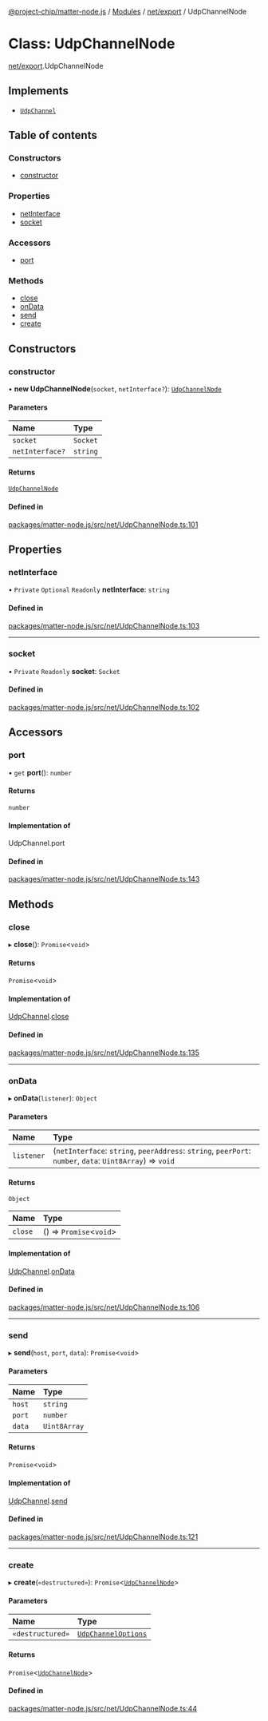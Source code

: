 [@project-chip/matter-node.js](../README.md) / [Modules](../modules.md) / [net/export](../modules/net_export.md) / UdpChannelNode

# Class: UdpChannelNode

[net/export](../modules/net_export.md).UdpChannelNode

## Implements

- [`UdpChannel`](../interfaces/net_export.UdpChannel.md)

## Table of contents

### Constructors

- [constructor](net_export.UdpChannelNode.md#constructor)

### Properties

- [netInterface](net_export.UdpChannelNode.md#netinterface)
- [socket](net_export.UdpChannelNode.md#socket)

### Accessors

- [port](net_export.UdpChannelNode.md#port)

### Methods

- [close](net_export.UdpChannelNode.md#close)
- [onData](net_export.UdpChannelNode.md#ondata)
- [send](net_export.UdpChannelNode.md#send)
- [create](net_export.UdpChannelNode.md#create)

## Constructors

### constructor

• **new UdpChannelNode**(`socket`, `netInterface?`): [`UdpChannelNode`](net_export.UdpChannelNode.md)

#### Parameters

| Name | Type |
| :------ | :------ |
| `socket` | `Socket` |
| `netInterface?` | `string` |

#### Returns

[`UdpChannelNode`](net_export.UdpChannelNode.md)

#### Defined in

[packages/matter-node.js/src/net/UdpChannelNode.ts:101](https://github.com/project-chip/matter.js/blob/c0d55745d5279e16fdfaa7d2c564daa31e19c627/packages/matter-node.js/src/net/UdpChannelNode.ts#L101)

## Properties

### netInterface

• `Private` `Optional` `Readonly` **netInterface**: `string`

#### Defined in

[packages/matter-node.js/src/net/UdpChannelNode.ts:103](https://github.com/project-chip/matter.js/blob/c0d55745d5279e16fdfaa7d2c564daa31e19c627/packages/matter-node.js/src/net/UdpChannelNode.ts#L103)

___

### socket

• `Private` `Readonly` **socket**: `Socket`

#### Defined in

[packages/matter-node.js/src/net/UdpChannelNode.ts:102](https://github.com/project-chip/matter.js/blob/c0d55745d5279e16fdfaa7d2c564daa31e19c627/packages/matter-node.js/src/net/UdpChannelNode.ts#L102)

## Accessors

### port

• `get` **port**(): `number`

#### Returns

`number`

#### Implementation of

UdpChannel.port

#### Defined in

[packages/matter-node.js/src/net/UdpChannelNode.ts:143](https://github.com/project-chip/matter.js/blob/c0d55745d5279e16fdfaa7d2c564daa31e19c627/packages/matter-node.js/src/net/UdpChannelNode.ts#L143)

## Methods

### close

▸ **close**(): `Promise`\<`void`\>

#### Returns

`Promise`\<`void`\>

#### Implementation of

[UdpChannel](../interfaces/net_export.UdpChannel.md).[close](../interfaces/net_export.UdpChannel.md#close)

#### Defined in

[packages/matter-node.js/src/net/UdpChannelNode.ts:135](https://github.com/project-chip/matter.js/blob/c0d55745d5279e16fdfaa7d2c564daa31e19c627/packages/matter-node.js/src/net/UdpChannelNode.ts#L135)

___

### onData

▸ **onData**(`listener`): `Object`

#### Parameters

| Name | Type |
| :------ | :------ |
| `listener` | (`netInterface`: `string`, `peerAddress`: `string`, `peerPort`: `number`, `data`: `Uint8Array`) => `void` |

#### Returns

`Object`

| Name | Type |
| :------ | :------ |
| `close` | () => `Promise`\<`void`\> |

#### Implementation of

[UdpChannel](../interfaces/net_export.UdpChannel.md).[onData](../interfaces/net_export.UdpChannel.md#ondata)

#### Defined in

[packages/matter-node.js/src/net/UdpChannelNode.ts:106](https://github.com/project-chip/matter.js/blob/c0d55745d5279e16fdfaa7d2c564daa31e19c627/packages/matter-node.js/src/net/UdpChannelNode.ts#L106)

___

### send

▸ **send**(`host`, `port`, `data`): `Promise`\<`void`\>

#### Parameters

| Name | Type |
| :------ | :------ |
| `host` | `string` |
| `port` | `number` |
| `data` | `Uint8Array` |

#### Returns

`Promise`\<`void`\>

#### Implementation of

[UdpChannel](../interfaces/net_export.UdpChannel.md).[send](../interfaces/net_export.UdpChannel.md#send)

#### Defined in

[packages/matter-node.js/src/net/UdpChannelNode.ts:121](https://github.com/project-chip/matter.js/blob/c0d55745d5279e16fdfaa7d2c564daa31e19c627/packages/matter-node.js/src/net/UdpChannelNode.ts#L121)

___

### create

▸ **create**(`«destructured»`): `Promise`\<[`UdpChannelNode`](net_export.UdpChannelNode.md)\>

#### Parameters

| Name | Type |
| :------ | :------ |
| `«destructured»` | [`UdpChannelOptions`](../interfaces/net_export.UdpChannelOptions.md) |

#### Returns

`Promise`\<[`UdpChannelNode`](net_export.UdpChannelNode.md)\>

#### Defined in

[packages/matter-node.js/src/net/UdpChannelNode.ts:44](https://github.com/project-chip/matter.js/blob/c0d55745d5279e16fdfaa7d2c564daa31e19c627/packages/matter-node.js/src/net/UdpChannelNode.ts#L44)
